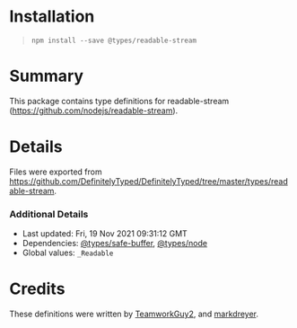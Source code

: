 # Installation
> `npm install --save @types/readable-stream`

# Summary
This package contains type definitions for readable-stream (https://github.com/nodejs/readable-stream).

# Details
Files were exported from https://github.com/DefinitelyTyped/DefinitelyTyped/tree/master/types/readable-stream.

### Additional Details
 * Last updated: Fri, 19 Nov 2021 09:31:12 GMT
 * Dependencies: [@types/safe-buffer](https://npmjs.com/package/@types/safe-buffer), [@types/node](https://npmjs.com/package/@types/node)
 * Global values: `_Readable`

# Credits
These definitions were written by [TeamworkGuy2](https://github.com/TeamworkGuy2), and [markdreyer](https://github.com/markdreyer).
